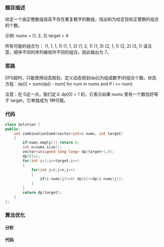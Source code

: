 ### 题目描述

给定一个由正整数组成且不存在重复数字的数组，找出和为给定目标正整数的组合的个数。

示例:
nums = [1, 2, 3]
target = 4

所有可能的组合为：
(1, 1, 1, 1)
(1, 1, 2)
(1, 2, 1)
(1, 3)
(2, 1, 1)
(2, 2)
(3, 1)
请注意，顺序不同的序列被视作不同的组合。因此输出为 7。

### 思路

DFS超时，只能使用动态规划，定义动态规划dp[i]为组成数字i的组合个数。状态方程：dp[i] = sum{dp[i - num] for num in nums and if i >= num}

注意：在 0这一点，我们定义 dp[0] = 1 的，它表示如果 nums 里有一个数恰好等于 target，它单独成为 1种可能。

### 代码

```c++
class Solution {
public:
    int combinationSum4(vector<int>& nums, int target) 
    {
        if(nums.empty()) return 0;
        int n=nums.size();
        vector<unsigned long long> dp(target+1,0);
        dp[0]=1;
        for(int i=1;i<=target;i++)
        {
            for(int j=0;j<n;j++)
            {
                if(i-nums[j]>=0) dp[i]+=dp[i-nums[j]];
            }
        }
        return dp[target];
    }
};
```

### 算法优化

#### 分析



#### 代码

```c++

```

